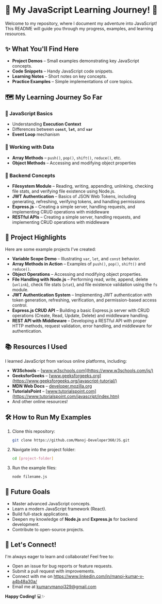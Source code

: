 # 🚀 My JavaScript Learning Journey! 🌟  

Welcome to my repository, where I document my adventure into JavaScript! This README will guide you through my progress, examples, and learning resources.  

## ✨ What You'll Find Here  

- **Project Demos** – Small examples demonstrating key JavaScript concepts.  
- **Code Snippets** – Handy JavaScript code snippets.  
- **Learning Notes** – Short notes on key concepts.  
- **Practice Examples** – Simple implementations of core topics.  

## 🗺️ My Learning Journey So Far  

### 🔹 JavaScript Basics  
- Understanding **Execution Context**  
- Differences between **`const`**, **`let`**, and **`var`**  
- **Event Loop** mechanism  

### 🔹 Working with Data  
- **Array Methods** – `push()`, `pop()`, `shift()`, `reduce()`, etc.  
- **Object Methods** – Accessing and modifying object properties  

### 🔹 Backend Concepts  
- **Filesystem Module** – Reading, writing, appending, unlinking, checking file stats, and verifying file existence using Node.js.  
- **JWT Authentication** – Basics of JSON Web Tokens, including generating, refreshing, verifying tokens, and handling permissions  
- **Express.js** – Creating a simple server, handling requests, and implementing CRUD operations with middleware
- **RESTful APIs** – Creating a simple server, handling requests, and implementing CRUD operations with middleware  

## 📂 Project Highlights  

Here are some example projects I’ve created:  

- **Variable Scope Demo** – Illustrating `var`, `let`, and `const` behavior.  
- **Array Methods in Action** – Examples of `push()`, `pop()`, `shift()` and `reduce()`. 
- **Object Operations** – Accessing and modifying object properties.  
- **File Handling with Node.js** – Performing read, write, append, delete (`unlink`), check file stats (`stat`), and file existence validation using the `fs` module.  
- **JWT Authentication System** – Implementing JWT authentication with token generation, refreshing, verification, and permission-based access control.  
- **Express.js CRUD API** – Building a basic Express.js server with CRUD operations (Create, Read, Update, Delete) and middleware handling.  
- **REST API with Middleware** – Developing a RESTful API with proper HTTP methods, request validation, error handling, and middleware for authentication.   

## 📚 Resources I Used  

I learned JavaScript from various online platforms, including:  

- **W3Schools** – [www.w3schools.com](https://www.w3schools.com/js/)  
- **GeeksforGeeks** – [www.geeksforgeeks.org](https://www.geeksforgeeks.org/javascript-tutorial/)  
-  **MDN Web Docs** – [developer.mozilla.org](https://developer.mozilla.org/en-US/docs/Web/JavaScript)  
- **TutorialsPoint** – [www.tutorialspoint.com](https://www.tutorialspoint.com/javascript/index.htm)  
- And other online resources!  

## 🛠️ How to Run My Examples  

1. Clone this repository:  
   ```sh
   git clone https://github.com/Manoj-Developer360/JS.git
   ```
2. Navigate into the project folder:  
   ```sh
   cd [project-folder]
   ```
3. Run the example files:  
   ```sh
   node filename.js
   ```


## 📝 Future Goals  

* Master advanced JavaScript concepts.  
* Learn a modern JavaScript framework (React).  
* Build full-stack applications.  
* Deepen my knowledge of **Node.js** and **Express.js** for backend development.  
* Contribute to open-source projects.   

## 🤝 Let's Connect!  

I'm always eager to learn and collaborate! Feel free to:  

* Open an issue for bug reports or feature requests.  
* Submit a pull request with improvements.  
* Connect with me on https://www.linkedin.com/in/manoj-kumar-v-a4b48a30a/
* Email me at kumarvmanoj329@gmail.com

**Happy Coding!** 💻✨
